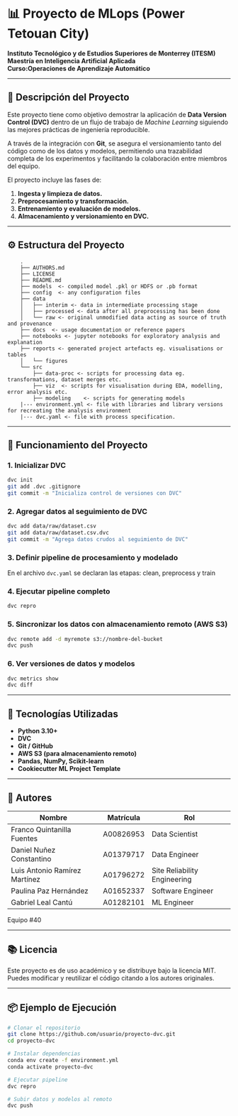 # 📊 Proyecto de MLops (Power Tetouan City)
**Instituto Tecnológico y de Estudios Superiores de Monterrey (ITESM)**
**Maestría en Inteligencia Artificial Aplicada**     
**Curso:Operaciones de Aprendizaje Automático** 

---

## 🧠 Descripción del Proyecto

Este proyecto tiene como objetivo demostrar la aplicación de **Data Version Control (DVC)** dentro de un flujo de trabajo de *Machine Learning* siguiendo las mejores prácticas de ingeniería reproducible.

A través de la integración con **Git**, se asegura el versionamiento tanto del código como de los datos y modelos, permitiendo una trazabilidad completa de los experimentos y facilitando la colaboración entre miembros del equipo.

El proyecto incluye las fases de:
1. **Ingesta y limpieza de datos.**
2. **Preprocesamiento y transformación.**
3. **Entrenamiento y evaluación de modelos.**
4. **Almacenamiento y versionamiento en DVC.**

---

## ⚙️ Estructura del Proyecto

```
    .
    ├── AUTHORS.md
    ├── LICENSE
    ├── README.md
    ├── models  <- compiled model .pkl or HDFS or .pb format
    ├── config  <- any configuration files
    ├── data
    │   ├── interim <- data in intermediate processing stage
    │   ├── processed <- data after all preprocessing has been done
    │   └── raw <- original unmodified data acting as source of truth and provenance
    ├── docs  <- usage documentation or reference papers
    ├── notebooks <- jupyter notebooks for exploratory analysis and explanation 
    ├── reports <- generated project artefacts eg. visualisations or tables
    │   └── figures
    └── src
        ├── data-proc <- scripts for processing data eg. transformations, dataset merges etc. 
        ├── viz  <- scripts for visualisation during EDA, modelling, error analysis etc. 
        ├── modeling    <- scripts for generating models
    |--- environment.yml <- file with libraries and library versions for recreating the analysis environment
    |--- dvc.yaml <- file with process specification.
```

---

## 🚀 Funcionamiento del Proyecto

### 1. Inicializar DVC
```bash
dvc init
git add .dvc .gitignore
git commit -m "Inicializa control de versiones con DVC"
```

### 2. Agregar datos al seguimiento de DVC
```bash
dvc add data/raw/dataset.csv
git add data/raw/dataset.csv.dvc
git commit -m "Agrega datos crudos al seguimiento de DVC"
```

### 3. Definir pipeline de procesamiento y modelado
En el archivo `dvc.yaml` se declaran las etapas: clean, preprocess y train


### 4. Ejecutar pipeline completo
```bash
dvc repro
```

### 5. Sincronizar los datos con almacenamiento remoto (AWS S3)
```bash
dvc remote add -d myremote s3://nombre-del-bucket
dvc push
```

### 6. Ver versiones de datos y modelos
```bash
dvc metrics show
dvc diff
```

---

## 🧩 Tecnologías Utilizadas

- **Python 3.10+**
- **DVC**
- **Git / GitHub**
- **AWS S3 (para almacenamiento remoto)**
- **Pandas, NumPy, Scikit-learn**
- **Cookiecutter ML Project Template**

---

## 👥 Autores

| Nombre | Matrícula | Rol |
|-----------------------------|-------------|-------------|
| Franco Quintanilla Fuentes | A00826953 | Data Scientist |
| Daniel Nuñez Constantino | A01379717 | Data Engineer |
| Luis Antonio Ramírez Martínez | A01796272 | Site Reliability Engineering |
| Paulina Paz Hernández | A01652337 | Software Engineer |
| Gabriel Leal Cantú | A01282101 | ML Engineer |

Equipo #40

---

## 📚 Licencia

Este proyecto es de uso académico y se distribuye bajo la licencia MIT.  
Puedes modificar y reutilizar el código citando a los autores originales.

---

## 📦 Ejemplo de Ejecución

```bash
# Clonar el repositorio
git clone https://github.com/usuario/proyecto-dvc.git
cd proyecto-dvc

# Instalar dependencias
conda env create -f environment.yml
conda activate proyecto-dvc

# Ejecutar pipeline
dvc repro

# Subir datos y modelos al remoto
dvc push
```
